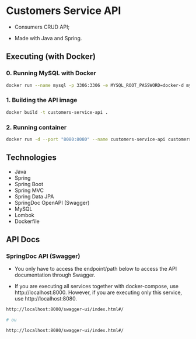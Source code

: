 # Customers Service API

- Consumers CRUD API;

- Made with Java and Spring.

## Executing (with Docker)

### 0. Running MySQL with Docker

```sh
docker run --name mysql -p 3306:3306 -e MYSQL_ROOT_PASSWORD=docker-d mysql:latest
```

### 1. Building the API image

```sh
docker build -t customers-service-api .
```

### 2. Running container

```sh
docker run -d --port "8080:8080" --name customers-service-api customers-service-api
```

## Technologies

- Java
- Spring
- Spring Boot
- Spring MVC
- Spring Data JPA
- SpringDoc OpenAPI (Swagger)
- MySQL
- Lombok
- Dockerfile

## API Docs

### SpringDoc API (Swagger)

- You only have to access the endpoint/path below to access the API documentation through Swagger.

- If you are executing all services together with docker-compose, use http://localhost:8000. However, if you are executing only this service, use http://localhost:8080.

```sh
http://localhost:8000/swagger-ui/index.html#/

# ou

http://localhost:8080/swagger-ui/index.html#/
```
